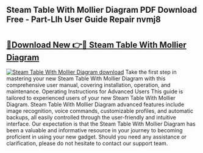 ## Steam Table With Mollier Diagram PDF Download Free - Part-Llh User Guide Repair nvmj8

# <h2><a href="http://dft1bcr.blite.top/?on=Steam+Table+With+Mollier+Diagram">🔗Download New 👉🔴 Steam Table With Mollier Diagram</a></h2>

[![Steam Table With Mollier Diagram download](https://i.imgur.com/lujVjoI.png)](http://dft1bcr.blite.top/?on=Steam+Table+With+Mollier+Diagram)
Take the first step in mastering your new Steam Table With Mollier Diagram with this comprehensive user manual, covering installation, operation, and maintenance. Operating Instructions for Advanced Users This guide is tailored to experienced users of your new Steam Table With Mollier Diagram. Steam Table With Mollier Diagram advanced features include image recognition, voice commands, customizable profiles, and automatic backups, all easily controlled through the user-friendly and intuitive interface. Our expectation is that the Steam Table With Mollier Diagram has been a valuable and informative resource in your journey to becoming proficient in using your new gadget. Should you need any assistance or clarification, please do not hesitate to contact our support team.
